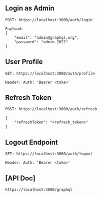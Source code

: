 ## Login as Admin

```
POST: https://localhost:3000/auth/login

Payload:
{
    "email": "admin@graphql.org",
    "password": "admin.2022"
}
```

## User Profile

```
GET: https://localhost:3000/auth/profile

Header: Auth: 'Bearer <toke>'
```

## Refresh Token

```
POST: https://localhost:3000/auth/refresh

{
    "refreshToken": "<refresh_token>"
}
```

## Logout Endpoint

```
GET: https://localhost:3000/auth/logout

Header: Auth: 'Bearer <toke>'
```

## [API Doc]

```
https://localhost:3000/graphql
```

